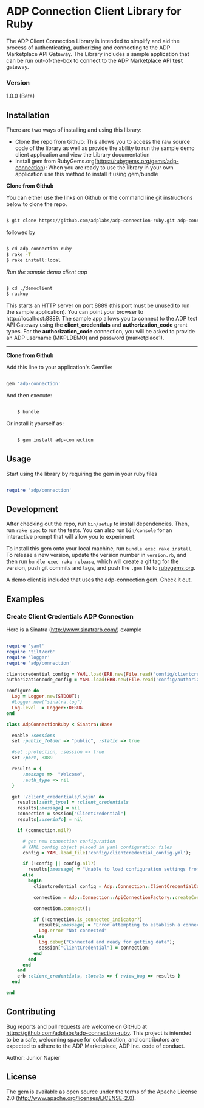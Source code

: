 # ADP Connection Client Library for Ruby

The ADP Client Connection Library is intended to simplify and aid the process of authenticating, authorizing and connecting to the ADP Marketplace API Gateway. The Library includes a sample application that can be run out-of-the-box to connect to the ADP Marketplace API **test** gateway.

### Version
1.0.0 (Beta)


## Installation

There are two ways of installing and using this library:

  - Clone the repo from Github: This allows you to access the raw source code of the library as well as provide the ability to run the sample demo client application and view the Library documentation
  - Install gem from RubyGems.org(https://rubygems.org/gems/adp-connection): When you are ready to use the library in your own application use this method to install it using gem/bundle


**Clone from Github**

You can either use the links on Github or the command line git instructions below to clone the repo.

```sh

$ git clone https://github.com/adplabs/adp-connection-ruby.git adp-connection-ruby

```

followed by

```sh

$ cd adp-connection-ruby
$ rake -T
$ rake install:local

```

*Run the sample demo client app*

```sh

$ cd ./democlient
$ rackup

```

This starts an HTTP server on port 8889 (this port must be unused to run the sample application). You can point your browser to http://localhost:8889. The sample app allows you to connect to the ADP test API Gateway using the **client_credentials** and **authorization_code** grant types. For the **authorization_code** connection, you will be asked to provide an ADP username (MKPLDEMO) and password (marketplace1).

***


**Clone from Github**

Add this line to your application's Gemfile:

```ruby

gem 'adp-connection'

```

And then execute:

```sh

    $ bundle

```

Or install it yourself as:

```sh

    $ gem install adp-connection

```

## Usage

Start using the library by requiring the gem in your ruby files

```ruby

require 'adp/connection'

```


## Development
After checking out the repo, run `bin/setup` to install dependencies. Then, run `rake spec` to run the tests. You can also run `bin/console` for an interactive prompt that will allow you to experiment.

To install this gem onto your local machine, run `bundle exec rake install`. To release a new version, update the version number in `version.rb`, and then run `bundle exec rake release`, which will create a git tag for the version, push git commits and tags, and push the `.gem` file to [rubygems.org](https://rubygems.org).

A demo client is included that uses the adp-connection gem. Check it out.


## Examples
### Create Client Credentials ADP Connection

Here is a Sinatra (http://www.sinatrarb.com/) example

```ruby

require 'yaml'
require 'tilt/erb'
require 'logger'
require 'adp/connection'

clientcredential_config = YAML.load(ERB.new(File.read('config/clientcredential_config.yml')).result)
authorizationcode_config = YAML.load(ERB.new(File.read('config/authorizationcode_config.yml')).result)

configure do
  Log = Logger.new(STDOUT);
  #Logger.new("sinatra.log")
  Log.level  = Logger::DEBUG
end

class AdpConnectionRuby < Sinatra::Base

  enable :sessions
  set :public_folder => "public", :static => true

  #set :protection, :session => true
  set :port, 8889

  results = {
      :message =>  "Welcome",
      :auth_type => nil
  }

  get '/client_credentials/login' do
    results[:auth_type] = :client_credentials
    results[:message] = nil
    connection = session["ClientCredential"]
    results[:userinfo] = nil

    if (connection.nil?)

      # get new connection configuration
      # YAML config object placed in yaml configuration files
      config = YAML.load_file('config/clientcredential_config.yml');

      if (!config || config.nil?)
        results[:message] = "Unable to load configuration settings from file (config/clientcredential_config.yml)"
      else
        begin
          clientcredential_config = Adp::Connection::ClientCredentialConfiguration.new(config);

          connection = Adp::Connection::ApiConnectionFactory::createConnection(clientcredential_config)

          connection.connect();

          if (!connection.is_connected_indicator?)
            results[:message] = "Error attempting to establish a connection"
            Log.error "Not connected"
          else
            Log.debug("Connected and ready for getting data");
            session["ClientCredential"] = connection;
          end
        end
      end
    end
    erb :client_credentials, :locals => { :view_bag => results }
  end

end


```


## Contributing
Bug reports and pull requests are welcome on GitHub at https://github.com/adplabs/adp-connection-ruby. This project is intended to be a safe, welcoming space for collaboration, and contributors are expected to adhere to the ADP Marketplace, ADP Inc. code of conduct.

Author: Junior Napier

## License
The gem is available as open source under the terms of the Apache License 2.0 (http://www.apache.org/licenses/LICENSE-2.0).

